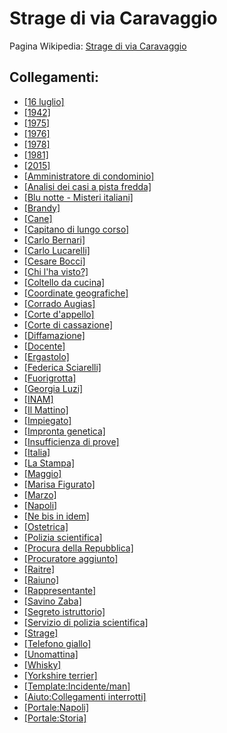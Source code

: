 # Strage di via Caravaggio

Pagina Wikipedia: [Strage di via Caravaggio](https://it.wikipedia.org/wiki/Strage_di_via_Caravaggio)

## Collegamenti:
- [[16 luglio]](https://it.wikipedia.org/wiki/16_luglio)
- [[1942]](https://it.wikipedia.org/wiki/1942)
- [[1975]](https://it.wikipedia.org/wiki/1975)
- [[1976]](https://it.wikipedia.org/wiki/1976)
- [[1978]](https://it.wikipedia.org/wiki/1978)
- [[1981]](https://it.wikipedia.org/wiki/1981)
- [[2015]](https://it.wikipedia.org/wiki/2015)
- [[Amministratore di condominio]](https://it.wikipedia.org/wiki/Amministratore_di_condominio)
- [[Analisi dei casi a pista fredda]](https://it.wikipedia.org/wiki/Analisi_dei_casi_a_pista_fredda)
- [[Blu notte - Misteri italiani]](https://it.wikipedia.org/wiki/Blu_notte_-_Misteri_italiani)
- [[Brandy]](https://it.wikipedia.org/wiki/Brandy)
- [[Cane]](https://it.wikipedia.org/wiki/Canis_lupus_familiaris)
- [[Capitano di lungo corso]](https://it.wikipedia.org/wiki/Capitano_di_lungo_corso)
- [[Carlo Bernari]](https://it.wikipedia.org/wiki/Carlo_Bernari)
- [[Carlo Lucarelli]](https://it.wikipedia.org/wiki/Carlo_Lucarelli)
- [[Cesare Bocci]](https://it.wikipedia.org/wiki/Cesare_Bocci)
- [[Chi l'ha visto?]](https://it.wikipedia.org/wiki/Chi_l%27ha_visto%3F)
- [[Coltello da cucina]](https://it.wikipedia.org/wiki/Coltello_da_cucina)
- [[Coordinate geografiche]](https://it.wikipedia.org/wiki/Coordinate_geografiche)
- [[Corrado Augias]](https://it.wikipedia.org/wiki/Corrado_Augias)
- [[Corte d'appello]](https://it.wikipedia.org/wiki/Corte_d%27appello)
- [[Corte di cassazione]](https://it.wikipedia.org/wiki/Corte_di_cassazione)
- [[Diffamazione]](https://it.wikipedia.org/wiki/Diffamazione)
- [[Docente]](https://it.wikipedia.org/wiki/Docente)
- [[Ergastolo]](https://it.wikipedia.org/wiki/Ergastolo)
- [[Federica Sciarelli]](https://it.wikipedia.org/wiki/Federica_Sciarelli)
- [[Fuorigrotta]](https://it.wikipedia.org/wiki/Fuorigrotta)
- [[Georgia Luzi]](https://it.wikipedia.org/wiki/Georgia_Luzi)
- [[INAM]](https://it.wikipedia.org/wiki/Istituto_nazionale_per_l%27assicurazione_contro_le_malattie)
- [[Il Mattino]](https://it.wikipedia.org/wiki/Il_Mattino)
- [[Impiegato]](https://it.wikipedia.org/wiki/Impiegato)
- [[Impronta genetica]](https://it.wikipedia.org/wiki/Impronta_genetica)
- [[Insufficienza di prove]](https://it.wikipedia.org/wiki/Sentenza_(ordinamento_italiano))
- [[Italia]](https://it.wikipedia.org/wiki/Italia)
- [[La Stampa]](https://it.wikipedia.org/wiki/La_Stampa)
- [[Maggio]](https://it.wikipedia.org/wiki/Maggio)
- [[Marisa Figurato]](https://it.wikipedia.org/wiki/Marisa_Figurato)
- [[Marzo]](https://it.wikipedia.org/wiki/Marzo)
- [[Napoli]](https://it.wikipedia.org/wiki/Napoli)
- [[Ne bis in idem]](https://it.wikipedia.org/wiki/Ne_bis_in_idem)
- [[Ostetrica]](https://it.wikipedia.org/wiki/Ostetrica)
- [[Polizia scientifica]](https://it.wikipedia.org/wiki/Polizia)
- [[Procura della Repubblica]](https://it.wikipedia.org/wiki/Procura_della_Repubblica)
- [[Procuratore aggiunto]](https://it.wikipedia.org/wiki/Procuratore_aggiunto)
- [[Raitre]](https://it.wikipedia.org/wiki/Rai_3)
- [[Raiuno]](https://it.wikipedia.org/wiki/Rai_1)
- [[Rappresentante]](https://it.wikipedia.org/wiki/Rappresentante)
- [[Savino Zaba]](https://it.wikipedia.org/wiki/Savino_Zaba)
- [[Segreto istruttorio]](https://it.wikipedia.org/wiki/Segreto_istruttorio)
- [[Servizio di polizia scientifica]](https://it.wikipedia.org/wiki/Servizio_di_polizia_scientifica)
- [[Strage]](https://it.wikipedia.org/wiki/Strage)
- [[Telefono giallo]](https://it.wikipedia.org/wiki/Telefono_giallo)
- [[Unomattina]](https://it.wikipedia.org/wiki/Unomattina)
- [[Whisky]](https://it.wikipedia.org/wiki/Whisky)
- [[Yorkshire terrier]](https://it.wikipedia.org/wiki/Yorkshire_terrier)
- [[Template:Incidente/man]](https://it.wikipedia.org/wiki/Template:Incidente/man)
- [[Aiuto:Collegamenti interrotti]](https://it.wikipedia.org/wiki/Aiuto:Collegamenti_interrotti)
- [[Portale:Napoli]](https://it.wikipedia.org/wiki/Portale:Napoli)
- [[Portale:Storia]](https://it.wikipedia.org/wiki/Portale:Storia)
